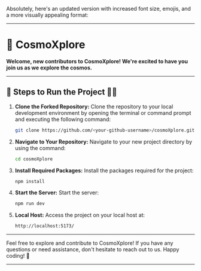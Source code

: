 Absolutely, here's an updated version with increased font size, emojis, and a more visually appealing format:

---

# 🌌 CosmoXplore

**Welcome, new contributors to CosmoXplore! We're excited to have you join us as we explore the cosmos.**

---

## 🚀 Steps to Run the Project 👨‍💻

1. **Clone the Forked Repository:** Clone the repository to your local development environment by opening the terminal or command prompt and executing the following command:

   ```bash
   git clone https://github.com/<your-github-username>/cosmoXplore.git
   ```

2. **Navigate to Your Repository:** Navigate to your new project directory by using the command:

   ```bash
   cd cosmoXplore
   ```

3. **Install Required Packages:** Install the packages required for the project:

   ```bash
   npm install
   ```

4. **Start the Server:** Start the server:

   ```bash
   npm run dev
   ```

5. **Local Host:** Access the project on your local host at:

   ```bash
   http://localhost:5173/
   ```

---

Feel free to explore and contribute to CosmoXplore! If you have any questions or need assistance, don't hesitate to reach out to us. Happy coding! 🌠

---